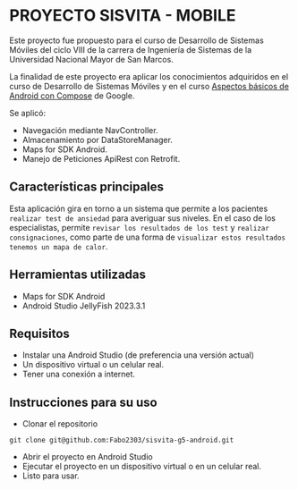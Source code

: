 # PROYECTO SISVITA - MOBILE

Este proyecto fue propuesto para el curso de Desarrollo  de Sistemas Móviles del ciclo VIII de la carrera de Ingeniería de Sistemas de la Universidad Nacional Mayor de San Marcos.

La finalidad de este proyecto era aplicar los conocimientos adquiridos en el curso de Desarrollo de Sistemas Móviles y en el curso [Aspectos básicos de Android con Compose](https://developer.android.com/courses/android-basics-compose/course?authuser=1&%3Bhl=es-419&hl=es-419) de Google.

Se aplicó:
- Navegación mediante NavController.
- Almacenamiento por DataStoreManager.
- Maps for SDK Android.
- Manejo de Peticiones ApiRest con Retrofit.

## Características principales

Esta aplicación gira en torno a un sistema que permite a los pacientes `realizar test de ansiedad` para averiguar sus niveles. En el caso de los especialistas, permite `revisar los resultados de los test` y `realizar consignaciones`, como parte de una forma de `visualizar estos resultados tenemos un mapa de calor`.

## Herramientas utilizadas

- Maps for SDK Android
- Android Studio JellyFish 2023.3.1

## Requisitos

- Instalar una Android Studio (de preferencia una versión actual)
- Un dispositivo virtual o un celular real.
- Tener una conexión a internet.

## Instrucciones para su uso
- Clonar el repositorio 
````
git clone git@github.com:Fabo2303/sisvita-g5-android.git
````
- Abrir el proyecto en Android Studio
- Ejecutar el proyecto en un dispositivo virtual o en un celular real.
- Listo para usar.